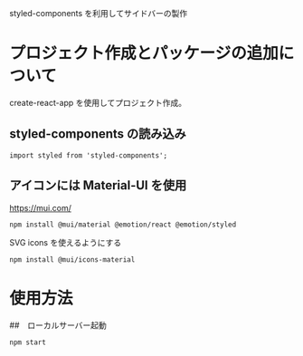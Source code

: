 styled-components を利用してサイドバーの製作

# プロジェクト作成とパッケージの追加について

create-react-app を使用してプロジェクト作成。

## styled-components の読み込み

```
import styled from 'styled-components';
```

## アイコンには Material-UI を使用

https://mui.com/

```
npm install @mui/material @emotion/react @emotion/styled
```

SVG icons を使えるようにする

```
npm install @mui/icons-material

```

# 使用方法

##　ローカルサーバー起動

```
npm start
```
